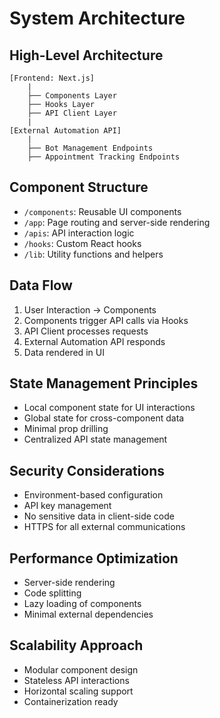 # System Architecture

## High-Level Architecture
```
[Frontend: Next.js]
    |
    ├── Components Layer
    ├── Hooks Layer
    ├── API Client Layer
    |
[External Automation API]
    |
    ├── Bot Management Endpoints
    ├── Appointment Tracking Endpoints
```

## Component Structure
- `/components`: Reusable UI components
- `/app`: Page routing and server-side rendering
- `/apis`: API interaction logic
- `/hooks`: Custom React hooks
- `/lib`: Utility functions and helpers

## Data Flow
1. User Interaction → Components
2. Components trigger API calls via Hooks
3. API Client processes requests
4. External Automation API responds
5. Data rendered in UI

## State Management Principles
- Local component state for UI interactions
- Global state for cross-component data
- Minimal prop drilling
- Centralized API state management

## Security Considerations
- Environment-based configuration
- API key management
- No sensitive data in client-side code
- HTTPS for all external communications

## Performance Optimization
- Server-side rendering
- Code splitting
- Lazy loading of components
- Minimal external dependencies

## Scalability Approach
- Modular component design
- Stateless API interactions
- Horizontal scaling support
- Containerization ready
